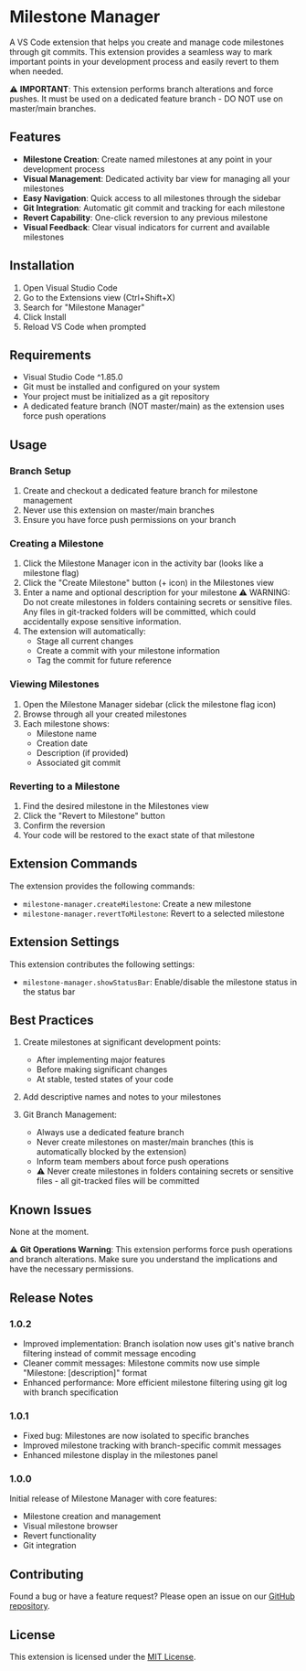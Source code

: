 # Milestone Manager

A VS Code extension that helps you create and manage code milestones through git commits. This extension provides a seamless way to mark important points in your development process and easily revert to them when needed.

⚠️ **IMPORTANT**: This extension performs branch alterations and force pushes. It must be used on a dedicated feature branch - DO NOT use on master/main branches.

## Features

- **Milestone Creation**: Create named milestones at any point in your development process
- **Visual Management**: Dedicated activity bar view for managing all your milestones
- **Easy Navigation**: Quick access to all milestones through the sidebar
- **Git Integration**: Automatic git commit and tracking for each milestone
- **Revert Capability**: One-click reversion to any previous milestone
- **Visual Feedback**: Clear visual indicators for current and available milestones

## Installation

1. Open Visual Studio Code
2. Go to the Extensions view (Ctrl+Shift+X)
3. Search for "Milestone Manager"
4. Click Install
5. Reload VS Code when prompted

## Requirements

- Visual Studio Code ^1.85.0
- Git must be installed and configured on your system
- Your project must be initialized as a git repository
- A dedicated feature branch (NOT master/main) as the extension uses force push operations

## Usage

### Branch Setup
1. Create and checkout a dedicated feature branch for milestone management
2. Never use this extension on master/main branches
3. Ensure you have force push permissions on your branch

### Creating a Milestone
1. Click the Milestone Manager icon in the activity bar (looks like a milestone flag)
2. Click the "Create Milestone" button (+ icon) in the Milestones view
3. Enter a name and optional description for your milestone
   ⚠️ WARNING: Do not create milestones in folders containing secrets or sensitive files. Any files in git-tracked folders will be committed, which could accidentally expose sensitive information.
4. The extension will automatically:
   - Stage all current changes
   - Create a commit with your milestone information
   - Tag the commit for future reference

### Viewing Milestones
1. Open the Milestone Manager sidebar (click the milestone flag icon)
2. Browse through all your created milestones
3. Each milestone shows:
   - Milestone name
   - Creation date
   - Description (if provided)
   - Associated git commit

### Reverting to a Milestone
1. Find the desired milestone in the Milestones view
2. Click the "Revert to Milestone" button
3. Confirm the reversion
4. Your code will be restored to the exact state of that milestone

## Extension Commands

The extension provides the following commands:

- `milestone-manager.createMilestone`: Create a new milestone
- `milestone-manager.revertToMilestone`: Revert to a selected milestone

## Extension Settings

This extension contributes the following settings:

* `milestone-manager.showStatusBar`: Enable/disable the milestone status in the status bar

## Best Practices

1. Create milestones at significant development points:
   - After implementing major features
   - Before making significant changes
   - At stable, tested states of your code

2. Add descriptive names and notes to your milestones

3. Git Branch Management:
   - Always use a dedicated feature branch
   - Never create milestones on master/main branches (this is automatically blocked by the extension)
   - Inform team members about force push operations
   - ⚠️ Never create milestones in folders containing secrets or sensitive files - all git-tracked files will be committed

## Known Issues

None at the moment.

⚠️ **Git Operations Warning**: This extension performs force push operations and branch alterations. Make sure you understand the implications and have the necessary permissions.

## Release Notes

### 1.0.2

- Improved implementation: Branch isolation now uses git's native branch filtering instead of commit message encoding
- Cleaner commit messages: Milestone commits now use simple "Milestone: [description]" format
- Enhanced performance: More efficient milestone filtering using git log with branch specification

### 1.0.1

- Fixed bug: Milestones are now isolated to specific branches
- Improved milestone tracking with branch-specific commit messages
- Enhanced milestone display in the milestones panel

### 1.0.0

Initial release of Milestone Manager with core features:
- Milestone creation and management
- Visual milestone browser
- Revert functionality
- Git integration

## Contributing

Found a bug or have a feature request? Please open an issue on our [GitHub repository](https://github.com/microsoft/vscode-extension-samples.git).

## License

This extension is licensed under the [MIT License](LICENSE). 
